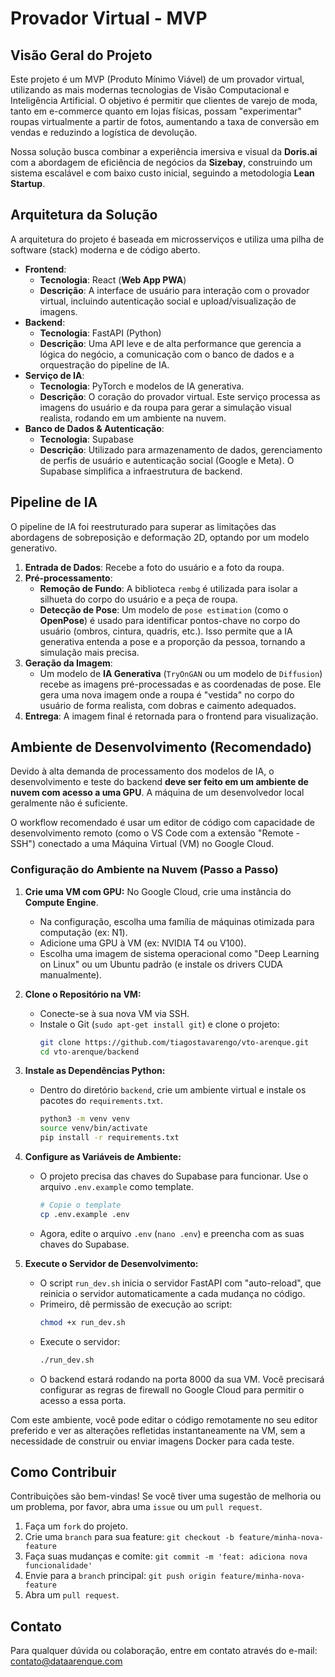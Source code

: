 # Provador Virtual - MVP

## Visão Geral do Projeto

Este projeto é um MVP (Produto Mínimo Viável) de um provador virtual, utilizando as mais modernas tecnologias de Visão Computacional e Inteligência Artificial. O objetivo é permitir que clientes de varejo de moda, tanto em e-commerce quanto em lojas físicas, possam "experimentar" roupas virtualmente a partir de fotos, aumentando a taxa de conversão em vendas e reduzindo a logística de devolução.

Nossa solução busca combinar a experiência imersiva e visual da **Doris.ai** com a abordagem de eficiência de negócios da **Sizebay**, construindo um sistema escalável e com baixo custo inicial, seguindo a metodologia **Lean Startup**.

## Arquitetura da Solução

A arquitetura do projeto é baseada em microsserviços e utiliza uma pilha de software (stack) moderna e de código aberto.

- **Frontend**:
  - **Tecnologia**: React (**Web App PWA**)
  - **Descrição**: A interface de usuário para interação com o provador virtual, incluindo autenticação social e upload/visualização de imagens.
- **Backend**:
  - **Tecnologia**: FastAPI (Python)
  - **Descrição**: Uma API leve e de alta performance que gerencia a lógica do negócio, a comunicação com o banco de dados e a orquestração do pipeline de IA.
- **Serviço de IA**:
  - **Tecnologia**: PyTorch e modelos de IA generativa.
  - **Descrição**: O coração do provador virtual. Este serviço processa as imagens do usuário e da roupa para gerar a simulação visual realista, rodando em um ambiente na nuvem.
- **Banco de Dados & Autenticação**:
  - **Tecnologia**: Supabase
  - **Descrição**: Utilizado para armazenamento de dados, gerenciamento de perfis de usuário e autenticação social (Google e Meta). O Supabase simplifica a infraestrutura de backend.

## Pipeline de IA

O pipeline de IA foi reestruturado para superar as limitações das abordagens de sobreposição e deformação 2D, optando por um modelo generativo.

1. **Entrada de Dados**: Recebe a foto do usuário e a foto da roupa.
2. **Pré-processamento**:
   - **Remoção de Fundo**: A biblioteca `rembg` é utilizada para isolar a silhueta do corpo do usuário e a peça de roupa.
   - **Detecção de Pose**: Um modelo de `pose estimation` (como o **OpenPose**) é usado para identificar pontos-chave no corpo do usuário (ombros, cintura, quadris, etc.). Isso permite que a IA generativa entenda a pose e a proporção da pessoa, tornando a simulação mais precisa.
3. **Geração da Imagem**:
   - Um modelo de **IA Generativa** (`TryOnGAN` ou um modelo de `Diffusion`) recebe as imagens pré-processadas e as coordenadas de pose. Ele gera uma nova imagem onde a roupa é "vestida" no corpo do usuário de forma realista, com dobras e caimento adequados.
4. **Entrega**: A imagem final é retornada para o frontend para visualização.

## Ambiente de Desenvolvimento (Recomendado)

Devido à alta demanda de processamento dos modelos de IA, o desenvolvimento e teste do backend **deve ser feito em um ambiente de nuvem com acesso a uma GPU**. A máquina de um desenvolvedor local geralmente não é suficiente.

O workflow recomendado é usar um editor de código com capacidade de desenvolvimento remoto (como o VS Code com a extensão "Remote - SSH") conectado a uma Máquina Virtual (VM) no Google Cloud.

### Configuração do Ambiente na Nuvem (Passo a Passo)

1.  **Crie uma VM com GPU:** No Google Cloud, crie uma instância do **Compute Engine**.
    *   Na configuração, escolha uma família de máquinas otimizada para computação (ex: N1).
    *   Adicione uma GPU à VM (ex: NVIDIA T4 ou V100).
    *   Escolha uma imagem de sistema operacional como "Deep Learning on Linux" ou um Ubuntu padrão (e instale os drivers CUDA manualmente).

2.  **Clone o Repositório na VM:**
    *   Conecte-se à sua nova VM via SSH.
    *   Instale o Git (`sudo apt-get install git`) e clone o projeto:
        ```bash
        git clone https://github.com/tiagostavarengo/vto-arenque.git
        cd vto-arenque/backend
        ```

3.  **Instale as Dependências Python:**
    *   Dentro do diretório `backend`, crie um ambiente virtual e instale os pacotes do `requirements.txt`.
        ```bash
        python3 -m venv venv
        source venv/bin/activate
        pip install -r requirements.txt
        ```

4.  **Configure as Variáveis de Ambiente:**
    *   O projeto precisa das chaves do Supabase para funcionar. Use o arquivo `.env.example` como template.
        ```bash
        # Copie o template
        cp .env.example .env
        ```
    *   Agora, edite o arquivo `.env` (`nano .env`) e preencha com as suas chaves do Supabase.

5.  **Execute o Servidor de Desenvolvimento:**
    *   O script `run_dev.sh` inicia o servidor FastAPI com "auto-reload", que reinicia o servidor automaticamente a cada mudança no código.
    *   Primeiro, dê permissão de execução ao script:
        ```bash
        chmod +x run_dev.sh
        ```
    *   Execute o servidor:
        ```bash
        ./run_dev.sh
        ```
    *   O backend estará rodando na porta 8000 da sua VM. Você precisará configurar as regras de firewall no Google Cloud para permitir o acesso a essa porta.

Com este ambiente, você pode editar o código remotamente no seu editor preferido e ver as alterações refletidas instantaneamente na VM, sem a necessidade de construir ou enviar imagens Docker para cada teste.

## Como Contribuir

Contribuições são bem-vindas! Se você tiver uma sugestão de melhoria ou um problema, por favor, abra uma `issue` ou um `pull request`.

1. Faça um `fork` do projeto.
2. Crie uma `branch` para sua feature: `git checkout -b feature/minha-nova-feature`
3. Faça suas mudanças e comite: `git commit -m 'feat: adiciona nova funcionalidade'`
4. Envie para a `branch` principal: `git push origin feature/minha-nova-feature`
5. Abra um `pull request`.

## Contato

Para qualquer dúvida ou colaboração, entre em contato através do e-mail: contato@dataarenque.com
